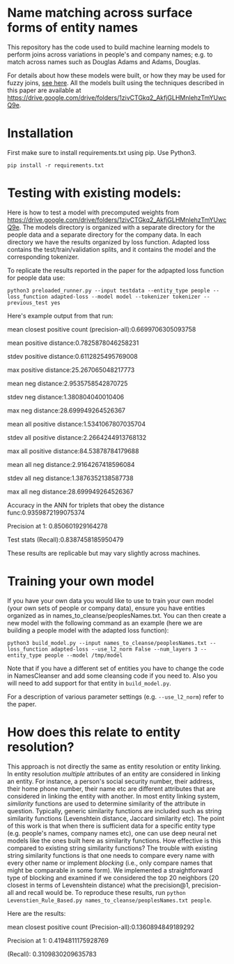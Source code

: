 # Name matching across surface forms of entity names

This repository has the code used to build machine learning models to perform joins across variations in people's and company names; e.g. to match across names such as <it>Douglas Adams</it> and <it>Adams, Douglas</it>.

For details about how these models were built, or how they may be used for fuzzy joins, [see here](https://arxiv.org/abs/1809.01604).  All the models built using the techniques described in this paper are available at https://drive.google.com/drive/folders/1zivCTGkq2_AkfjGLHMnlehzTmYUwcQ9e.

# Installation
First make sure to install requirements.txt using pip.  Use Python3.

`pip install -r requirements.txt`

# Testing with existing models:

Here is how to test a model with precomputed weights from https://drive.google.com/drive/folders/1zivCTGkq2_AkfjGLHMnlehzTmYUwcQ9e.  The models directory is organized with a separate directory for the people data and a separate directory for the company data.  In each directory we have the results organized by loss function.  Adapted loss contains the test/train/validation splits, and it contains the model and the corresponding tokenizer.  

To replicate the results reported in the paper for the adpapted loss function for people data use:

`python3 preloaded_runner.py --input testdata --entity_type people --loss_function adapted-loss --model model --tokenizer tokenizer --previous_test yes`


Here's example output from that run:

mean closest positive count (precision-all):0.6699706305093758

mean positive distance:0.7825878046258231

stdev positive distance:0.6112825495769008

max positive distance:25.267065048217773

mean neg distance:2.9535758542870725

stdev neg distance:1.380804040010406

max neg distance:28.699949264526367

mean all positive distance:1.5341067807035704

stdev all positive distance:2.2664244913768132

max all positive distance:84.53878784179688

mean all neg distance:2.9164267418596084

stdev all neg distance:1.3876352138587738

max all neg distance:28.699949264526367

Accuracy in the ANN for triplets that obey the distance func:0.9359872199075374

Precision at 1: 0.850601929164278

Test stats (Recall):0.8387458185950479

These results are replicable but may vary slightly across machines.

# Training your own model
If you have your own data you would like to use to train your own model (your own sets of people or company data), ensure you have entities organized as in names_to_cleanse/peoplesNames.txt.  You can then create a new model with the following command as an example (here we are building a people model with the adapted loss function):

`python3 build_model.py --input names_to_cleanse/peoplesNames.txt --loss_function adapted-loss --use_l2_norm False --num_layers 3 --entity_type people --model /tmp/model`

Note that if you have a different set of entities you have to change the code in NamesCleanser and add some cleansing code if you need to.  Also you will need to add support for that entity in `build_model.py`.

For a description of various parameter settings (e.g. `--use_l2_norm`) refer to the paper.  

# How does this relate to entity resolution?
This approach is not directly the same as entity resolution or entity linking.  In entity resolution *multiple* attributes of an entity are considered in linking an entity.  For instance, a person's social security number, their address, their home phone number, their name etc are different attributes that are considered in linking the entity with another.  In most entity linking system, *similarity* functions are used to determine similarity of the attribute in question.  Typically, generic similarity functions are included such as string similarity functions (Levenshtein distance, Jaccard similarity etc).  The point of this work is that when there is sufficient data for a specific entity type (e.g. people's names, company names etc), one can use deep neural net models like the ones built here as similarity functions.  How effective is this compared to existing string similarity functions?  The trouble with existing string similarity functions is that one needs to compare every name with every other name or implement *blocking* (i.e., only compare names that might be comparable in some form).  We implemented a straightforward type of blocking and examined if we considered the top 20 neighbors (20 closest in terms of Levenshtein distance) what the precision@1, precision-all and recall would be.  To reproduce these results, run `python Levenstien_Rule_Based.py names_to_cleanse/peoplesNames.txt people`.

Here are the results:

mean closest positive count (Precision-all):0.1360894849189292 

Precision at 1: 0.4194811175928769 

(Recall): 0.3109830209635783

